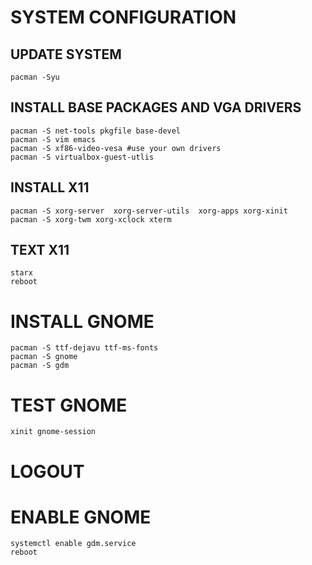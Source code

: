 # SYSTEM CONFIGURATION
## UPDATE SYSTEM
```
pacman -Syu
```

## INSTALL BASE PACKAGES AND VGA DRIVERS
```
pacman -S net-tools pkgfile base-devel
pacman -S vim emacs
pacman -S xf86-video-vesa #use your own drivers
pacman -S virtualbox-guest-utlis
```

## INSTALL X11
```
pacman -S xorg-server  xorg-server-utils  xorg-apps xorg-xinit
pacman -S xorg-twm xorg-xclock xterm
```

## TEXT X11
```
starx
reboot
```

# INSTALL GNOME
```
pacman -S ttf-dejavu ttf-ms-fonts
pacman -S gnome
pacman -S gdm
```

# TEST GNOME
```
xinit gnome-session
```
# LOGOUT

# ENABLE GNOME
```
systemctl enable gdm.service
reboot
```
